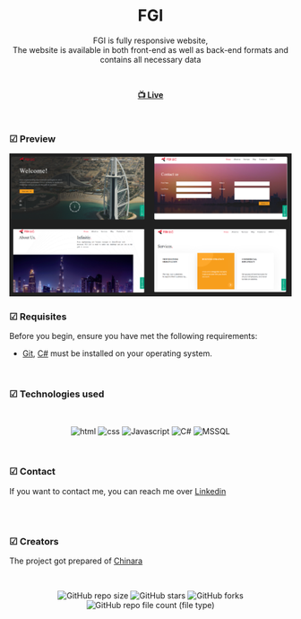 <div align="center">

  <h1 align="center">FGI</h1>

  FGI is fully responsive website, <br /> The website is available in both front-end as well as back-end formats and contains all necessary data

<br>

  <a href="https://chinara0303.github.io/FGI/"><strong> 📺 Live</strong></a> 

</div>

<br />

### ☑ Preview

![fgi](./assets/imgs/desktop-file.jpg "fgi")

### ☑ Requisites

Before you begin, ensure you have met the following requirements:

* [Git](https://git-scm.com/downloads "Download Git"), [C#](https://www.microsoft.com/en-us/download/details.aspx?id=7029/) must be installed on your operating system.

<br>


### ☑ Technologies used

<br>

<div align="center">

![html](https://img.shields.io/badge/html-yellow?logo=html5)
![css](https://img.shields.io/badge/css-blue?logo=css3)
![Javascript](https://img.shields.io/badge/JavaScript-darkgreen?logo=javascript)
![C#](https://img.shields.io/badge/Csharp-purple?logo=Csharp)
![MSSQL](https://img.shields.io/badge/MSSQL-blue?logo=MSSQL)

</div>

<br>

### ☑ Contact

If you want to contact me, you can reach me over [Linkedin](https://www.linkedin.com/in/cinare-ibadova-5952b724b/)

<br>


<br>

### ☑ Creators

The project got prepared of [Chinara](https://github.com/Chinara0303)

<br>

<div align="center">
  
  ![GitHub repo size](https://img.shields.io/github/repo-size/Chinara0303/fgi)
  ![GitHub stars](https://img.shields.io/github/stars/Chinara0303/fgi?style=social)
  ![GitHub forks](https://img.shields.io/github/forks/Chinara0303/fgi?style=social)
  ![GitHub repo file count (file type)](https://img.shields.io/github/directory-file-count/Chinara0303/fgi)


</div>